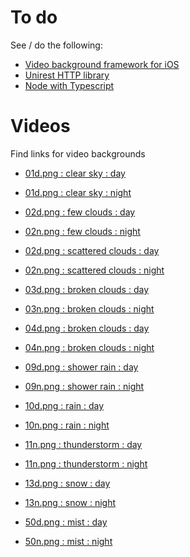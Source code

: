 # To do

See / do the following:

* [Video background framework for iOS](https://github.com/dingwilson/SwiftVideoBackground)
* [Unirest HTTP library](http://unirest.io/java.html)
* [Node with Typescript](https://blog.risingstack.com/building-a-node-js-app-with-typescript-tutorial/)


# Videos

Find links for video backgrounds

* [01d.png : clear sky : day]()
* [01d.png : clear sky : night]()

* [02d.png : few clouds : day]()
* [02n.png : few clouds : night]()

* [02d.png : scattered clouds : day]()
* [02n.png : scattered clouds : night]()

* [03d.png : broken clouds : day]()
* [03n.png : broken clouds : night]()

* [04d.png : broken clouds : day](https://pixabay.com/en/videos/clouds-blue-sky-sky-nature-day-9825/)
* [04n.png : broken clouds : night](https://www.videvo.net/video/dramatic-clouds-timelapse---by-jama-jamon/1750/)

* [09d.png : shower rain : day]()
* [09n.png : shower rain : night]()

* [10d.png : rain : day]()
* [10n.png : rain : night]()

* [11n.png : thunderstorm : day](https://pixabay.com/en/videos/rain-thunder-water-lightning-78/)
* [11n.png : thunderstorm : night](https://pixabay.com/en/videos/rain-thunder-water-lightning-78/)

* [13d.png : snow : day](https://pixabay.com/en/videos/snowfall-snow-snowflakes-flake-7092/)
* [13n.png : snow : night](https://pixabay.com/en/videos/snowfall-snow-snowflakes-flake-7092/)

* [50d.png : mist : day]()
* [50n.png : mist : night]()
